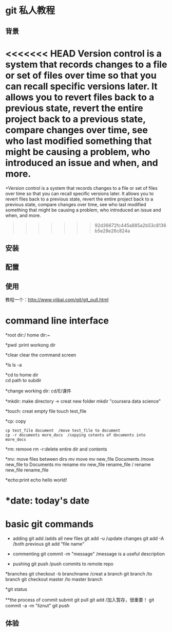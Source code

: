 # git 私人教程

## 背景
<<<<<<< HEAD
 Version control is a system that records changes to a file or set of files over time so that you can recall specific versions later. It allows you to revert files back to a previous state, revert the entire project back to a previous state, compare changes over time, see who last modified something that might be causing a problem, who introduced an issue and when, and more.
=======
+Version control is a system that records changes to a file or set of files over time so that you can recall specific versions later. It allows you to revert files back to a previous state, revert the entire project back to a previous state, compare changes over time, see who last modified something that might be causing a problem, who introduced an issue and when, and more.
>>>>>>> 92d36672fc445a885a2b53c8136b5e28e26c824a

## 安装

## 配置

## 使用
教程一个：http://www.yiibai.com/git/git_pull.html
# command line interface

 *root dir:/   home dir:~

 *pwd :print workong dir

 *clear clear the command screen

 *ls  ls -a

 *cd  to home dir   
 	cd path  to subdir

 *change working dir: cd/E/课件

 *mkdir: make directory -> creat new folder
 	mkdir "coursera data science"

 *touch: creat empty file
 	touch test_file

 *cp: copy

 	cp test_file document  /move test_file to document
    cp -r documents more_docs  /copying cotents of documents into more_docs

 *rm: remove
 	rm -r:delete entire dir and contents 

 *mv: move files between dirs
 	mv  move    mv new_file Documents /move new_file to Documents
 	mv  rename  mv new_file rename_file / rename new_file rename_file

 *echo:print
 	echo hello world!

 *date: today's date
 ======================================================================
 # basic git commands

 * adding
 		git add /adds all new files
 		git add -u /update changes
 		git add -A /both previous
 		git add "file name" 

 * commenting
 		git commit -m "message" /message is a useful description

 * pushing
 		git push /push commits to remote repo

 *branches
 		git checkout -b branchname /creat a branch
 		git branch /to branch
 		git checkout master /to master branch
 		
 *git status
 
 **the process of commit submit
 		git pull
 		git add /加入暂存，很重要！
 		git commit -a -m "liznut"
 		git push
## 体验

